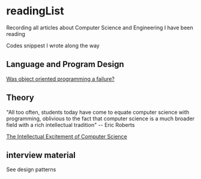 # readingList
Recording all articles about Computer Science and Engineering I have been reading

Codes snippest I wrote along the way
## Language and Program Design
[Was object oriented programming a failure?](https://www.quora.com/Was-object-oriented-programming-a-failure)

## Theory

"All too often, students today have come to equate computer science with programming, oblivious to the fact that computer science is a much broader field with a rich intellectual
tradition" -- Eric Roberts

[The Intellectual Excitement of Computer Science](http://cs.stanford.edu/people/eroberts/courses/soco/)


## interview material
See design patterns
